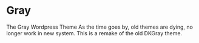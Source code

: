 # Gray
The Gray Wordpress Theme
As the time goes by, old themes are dying, no longer work in new system.
This is a remake of the old DKGray theme.
